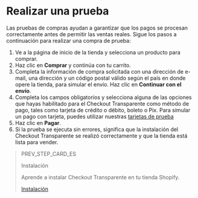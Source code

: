 # Realizar una prueba

Las pruebas de compras ayudan a garantizar que los pagos se procesan correctamente antes de permitir las ventas reales. Sigue los pasos a continuación para realizar una compra de prueba:

1. Ve a la página de inicio de la tienda y selecciona un producto para comprar.
2. Haz clic en **Comprar** y continúa con tu carrito.
3. Completa la información de compra solicitada con una dirección de e-mail, una dirección y un código postal válido según el país en donde opere la tienda, para simular el envío. Haz clic en **Continuar con el envío**.
4. Completa los campos obligatorios y selecciona alguna de las opciones que hayas habilitado para el Checkout Transparente como método de pago, tales como tarjeta de crédito o débito, boleto o Pix. Para simular un pago con tarjeta, puedes utilizar nuestras [tarjetas de prueba](/docs/shopify/integration-test/test-cards)
5. Haz clic en **Pagar**.
6. Si la prueba se ejecuta sin errores, significa que la instalación del Checkout Transparente se realizó correctamente y que la tienda está lista para vender.

> PREV_STEP_CARD_ES
>
> Instalación
>
> Aprende a instalar Checkout Transparente en tu tienda Shopify.
>
> [Instalación](/developers/es/docs/shopify/installation-checkout-transparente)